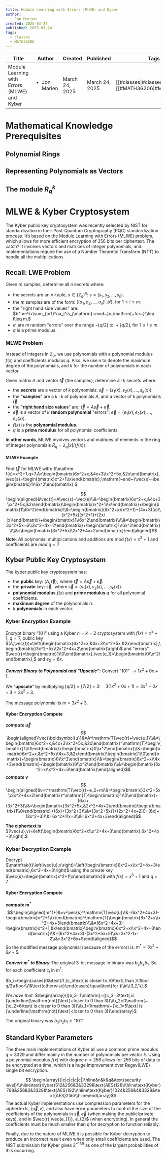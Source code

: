 ```yaml
---
title: Module Learning with Errors (MLWE) and Kyber
author:
  - Jon Marien
created: 2025-03-24
published: 2025-03-24
tags:
  - classes
  - MATH36206
---
```


| Title                                        | Author                       | Created        | Published      | Tags                                               |
| -------------------------------------------- | ---------------------------- | -------------- | -------------- | -------------------------------------------------- |
| Module Learning with Errors (MLWE) and Kyber | <ul><li>Jon Marien</li></ul> | March 24, 2025 | March 24, 2025 | [[#classes\|#classes]], [[#MATH36206\|#MATH36206]] |
# Mathematical Knowledge Prerequisites
## Polynomial Rings

## Representing Polynomials as Vectors

## The module $R_q^k$

# MLWE & Kyber Cryptosystem
The Kyber public key cryptosystem was recently selected by NIST for standardization in their Post-Quantum Cryptography (PQC) standardization process. It’s based on the Module Learning with Errors (MLWE) problem, which allows for more efficient encryption of 256 bits per ciphertext. The catch? It involves vectors and matrices of integer polynomials, and implementations require the use of a Number Theoretic Transform (NTT) to handle all the multiplications.

## Recall: LWE Problem
Given $m$ samples, determine all $n$ secrets where:
- the secrets are an $n$-tuple, $s\in(\mathbb{Z}_q)^n\colon\:s=(s_1,s_2,...,s_n).$
- the $m$ samples are of the form: $((a_1,a_2,...,a_n)^i,b^i)\text{, for }1\leq i\leq m.$
- the "right hand side values" are: $b^i=e^i+\sum_{j=1}^na_j^is_j\mathrm{~mod~}q,\mathrm{~for~}1\leq i\leq m.$
- $e^i$ are $m$ random "errors" over the range $-\lfloor q/2\rfloor\text{ to }+\lfloor q/2\rfloor\text{, for }1\leq i\leq m.$
- $q$ is a prime modulus.

### MLWE Problem
Instead of integers in $\mathbb{Z}_q,$ we use polynomials with a polynomial modulus $f(x)$ and coefficients modulus $q$. Also, we use $n$ to denote the maximum degree of the polynomials, and $k$ for the number of polynomials in each vector.

Given matrix $A$ and vector $\vec{t}$  (the samples), determine all $k$ secrets where:
- the **secrets** are a vector of $k$ polynomials: $\vec{s}=(s_1(x),s_2(x),...,s_k(x)).$
- the "**samples**" are a $k\;\cdot\;k$ of polynomials $A$, and a vector of $k$ polynomials $\vec{t}$.
- the "**right hand size values**" are: $\vec{t}=A\vec{s}+\vec{e}.$
- $\vec{e}$ is a vector of $k$ **random polynomial** "errors": $\vec{e}=(e_1(x),e_2(x),...,e_k(x)).$
- $f(x)$ is the **polynomial modulus**.
- $q$ is a **prime modulus** for all polynomial coefficients.

**In other words**, MLWE involves vectors and matrices of elements in the ring of integer polynomials $R_q=\mathbb{Z}_q[x]/\langle f(x)\rangle.$

#### MLWE Example
Find $\vec{t}$ for MLWE with:
$\mathrm f(x)=x^3+1,q=7,A=\begin{bmatrix}6x^2+x,&4x+3\\x^2+5x,&2x\end{bmatrix},\vec{s}=\begin{bmatrix}x^2+1\\x\end{bmatrix},\mathrm{~and~}\vec{e}=\begin{bmatrix}1\\6x^2\end{bmatrix}.$

$$ \begin{aligned}&\vec{t}=A\vec{s}+\vec{e}\\&=\begin{bmatrix}6x^2+x,&4x+3\\x^2+5x,&2x\end{bmatrix}\begin{bmatrix}x^2+1\\x\end{bmatrix}+\begin{bmatrix}1\\6x^2\end{bmatrix}\\&=\begin{bmatrix}(6x^2+x)(x^2+1)+(4x+3)(x)\\(x^2+5x)(x^2+1)+(2x)(x)\end{bmatrix}+\begin{bmatrix}1\\6x^2\end{bmatrix}\\\\&=\begin{bmatrix}3x^2+5x+6\\3x^2+4x+2\end{bmatrix}+\begin{bmatrix}1\\6x^2\end{bmatrix}\\\\&=\begin{bmatrix}3x^2+5x\\2x^2+4x+2\end{bmatrix}\end{aligned}$$
**Note**: All polynomial multiplications and additions are mod $f(x)=x^3+1$ and coefficients are $mod\;q = 7$

## Kyber Public Key Cryptosystem
The kyber public key cryptosystem has:
- the **public** key: $(A,\vec{t}),\mathrm{~where~}\vec{t}=A\vec{s}+\vec{e}.$
- the **private** key: $\vec{s},\text{ where }\vec{s}=(s_1(x),s_2(x),...,s_k(x)).$
- **polynomial modulus** $f(x)$ and **prime modulus** $q$ for all polynomial coefficients.
- **maximum degree** of the polynomials $n$.
- $k$ **polynomials** in each vector.

### Kyber Encryption Example
Encrypt binary "$101$" using a Kyber $n=k=2$ cryptosystem with $f(x)=x^3+1,\;q=7,$ public key $(A,\vec{t})=\left(\begin{bmatrix}6x^2+x,&4x+3\\x^2+5x,&2x\end{bmatrix},\begin{bmatrix}3x^2+5x\\2x^2+4x+2\end{bmatrix}\right)$ and "errors" $\vec{r}=\begin{bmatrix}1\\0\end{bmatrix},\vec{e_1}=\begin{bmatrix}0\\x^2\end{bmatrix},$ and $e_2=6x.$

***Convert Binary to Polynomial and "Upscale":***
Convert "$101$" $\to1x^2+0x+1$.

We "**upscale**" by multiplying $\lfloor q/2\rfloor=\lfloor7/2\rfloor=3{:}\quad3(1x^2+0x+1)=3x^2+0x+3=3x^2+3.$

The message polynomial is $m=3x^2+3$.

#### Kyber Encryption Compute
***compute $\vec{u}$***
$$ \begin{aligned}\vec{\boldsymbol{u}}&=A^\mathrm{T}\vec{r}+\vec{e_1}\\&=\begin{bmatrix}6x^2+x,&4x+3\\x^2+5x,&2x\end{bmatrix}^\mathrm{T}\begin{bmatrix}1\\0\end{bmatrix}+\begin{bmatrix}0\\x^2\end{bmatrix}\\&=\begin{bmatrix}6x^2+x,&x^2+5x\\4x+3,&2x\end{bmatrix}\begin{bmatrix}1\\0\end{bmatrix}+\begin{bmatrix}0\\x^2\end{bmatrix}\\&=\begin{bmatrix}6x^2+x\\4x+3\end{bmatrix}+\begin{bmatrix}0\\x^2\end{bmatrix}\\&=\begin{bmatrix}6x^2+x\\x^2+4x+3\end{bmatrix}\end{aligned}$$
***compute $v$***
$$ \begin{aligned}&v=t^\mathrm{T}\vec{r}+e_2+m\\&=\begin{bmatrix}3x^2+5x\\2x^2+4x+2\end{bmatrix}^\mathrm{T}\begin{bmatrix}1\\0\end{bmatrix}+(6x)+(3x^2+3)\\&=\begin{bmatrix}3x^2+5x,&2x^2+4x+2\end{bmatrix}\begin{bmatrix}1\\0\end{bmatrix}+(6x)+(3x^2+3)\\&=(3x^2+5x)1+(2x^2+4x+2)0+(6x)+(3x^2+3)\\&=6x^2+11x+3\\&=6x^2+4x+3\end{aligned}$$

**The ciphertext is** $(\vec{u},v)=\left(\begin{bmatrix}6x^2+x\\x^2+4x+3\end{bmatrix},6x^2+4x+3\right).$

### Kyber Decryption Example
Decrypt $\mathfrak{t}\left(\vec{u},v\right)=\left(\begin{bmatrix}6x^2+x\\x^2+4x+3\end{bmatrix},6x^2+4x+3\right)$ using the private key $\vec{s}=\begin{bmatrix}x^2+1\\x\end{bmatrix}$ with $f(x)=x^3+1\mathrm{~and~}q=7.$

#### Kyber Encryption Compute
***compute $m^*$***
$$ \begin{aligned}m^{*}&=v-\vec{s}^\mathrm{T}\vec{u}\\&=(6x^2+4x+3)-\begin{bmatrix}x^2+1\\x\end{bmatrix}^\mathrm{T}\begin{bmatrix}6x^2+x\\x^2+4x+3\end{bmatrix}\\&=(6x^2+4x+3)-\begin{bmatrix}x^2+1,&x\end{bmatrix}\begin{bmatrix}6x^2+x\\x^2+4x+3\end{bmatrix}\\&=(6x^2+4x+3)-(3x^2+5x+5)\\&=3x^2-1x-2\\&=3x^2+6x+5\end{aligned}$$
So the modified message polynomial (because of the errors) is: $m^* = 3x^2+6x+5$.

***Convert $m^*$ to Binary***
The original 3-bit message in binary was $b_{3}b_{2}b_{1}$. So for each coefficient $c_{i}$ in $m^*$:

$b_i=\begin{cases}0&\text{if }c_i\text{ is closer to }0\text{ than }\lfloor q/2\rfloor\\1&\text{otherwise}\end{cases}\quad\text{for }i\in\{3,2,1\}.$

*We have that:*
$\begin{array}{l}b_3=1\mathrm{~(}c_3=3\text{ is }\underline{\mathrm{not}}\text{ closer to 0 than 3)}\\b_2=0\mathrm{~(}c_2=6\text{ is closer to 0 than 3)}\\b_1=1\mathrm{~(}c_1=5\text{ is }\underline{\mathrm{not}}\text{ closer to 0 than 3)}\end{array}$

The original binary was $b_{3}b_{2}b_{1} \to$ "$101$".

## Standard Kyber Parameters
The three main implementations of Kyber all use a common prime modulus $q = 3329$ and differ mainly in the number of polynomials per vector $k$. Using a polynomial modulus $f(x)$ with degree $n = 256$ allows for $256$ bits of data to be encrypted at a time, which is a huge improvement over Regev(LWE) single bit encryption.

$$ \begin{array}{|c|c|c|c|c|}\hline&n&k&q&\text{security level}\\\hline\text{Kyber}512&256&2&3329&\text{AES}128\\\hline\text{Kyber}768&256&3&3329&\text{AES}192\\\hline\text{Kyber}1024&256&4&3329&\text{AES}256\\\hline\end{array}$$
The actual Kyber implementations use compression parameters for the ciphertexts, $(\vec{u}, v)$, and also have error parameters to control the size of the coefficients of the polynomials in $\vec{s},\vec{e}$ (when making the public/private keys), and in $\vec{r},\vec{e_{1}}, e_{2}$ (when encrypting). In general the coefficients must be much smaller than $q$ for decryption to function reliably.

Finally, due to the nature of MLWE it is possible for Kyber decryption to produce an incorrect result even when only small coefficients are used. The NIST submission for Kyber gives $2^{-139}$ as one of the largest probabilities of this occurring.